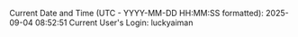 Current Date and Time (UTC - YYYY-MM-DD HH:MM:SS formatted): 2025-09-04 08:52:51
Current User's Login: luckyaiman
